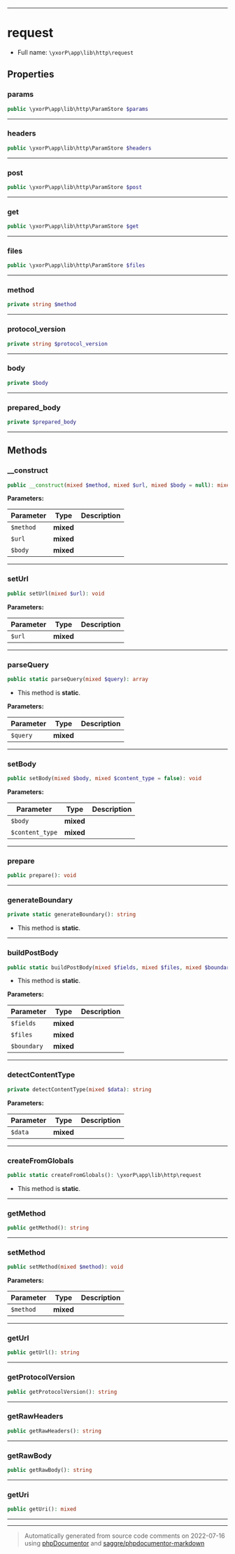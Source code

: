 ***

# request





* Full name: `\yxorP\app\lib\http\request`



## Properties


### params



```php
public \yxorP\app\lib\http\ParamStore $params
```






***

### headers



```php
public \yxorP\app\lib\http\ParamStore $headers
```






***

### post



```php
public \yxorP\app\lib\http\ParamStore $post
```






***

### get



```php
public \yxorP\app\lib\http\ParamStore $get
```






***

### files



```php
public \yxorP\app\lib\http\ParamStore $files
```






***

### method



```php
private string $method
```






***

### protocol_version



```php
private string $protocol_version
```






***

### body



```php
private $body
```






***

### prepared_body



```php
private $prepared_body
```






***

## Methods


### __construct



```php
public __construct(mixed $method, mixed $url, mixed $body = null): mixed
```








**Parameters:**

| Parameter | Type | Description |
|-----------|------|-------------|
| `$method` | **mixed** |  |
| `$url` | **mixed** |  |
| `$body` | **mixed** |  |




***

### setUrl



```php
public setUrl(mixed $url): void
```








**Parameters:**

| Parameter | Type | Description |
|-----------|------|-------------|
| `$url` | **mixed** |  |




***

### parseQuery



```php
public static parseQuery(mixed $query): array
```



* This method is **static**.




**Parameters:**

| Parameter | Type | Description |
|-----------|------|-------------|
| `$query` | **mixed** |  |




***

### setBody



```php
public setBody(mixed $body, mixed $content_type = false): void
```








**Parameters:**

| Parameter | Type | Description |
|-----------|------|-------------|
| `$body` | **mixed** |  |
| `$content_type` | **mixed** |  |




***

### prepare



```php
public prepare(): void
```











***

### generateBoundary



```php
private static generateBoundary(): string
```



* This method is **static**.







***

### buildPostBody



```php
public static buildPostBody(mixed $fields, mixed $files, mixed $boundary = null): string
```



* This method is **static**.




**Parameters:**

| Parameter | Type | Description |
|-----------|------|-------------|
| `$fields` | **mixed** |  |
| `$files` | **mixed** |  |
| `$boundary` | **mixed** |  |




***

### detectContentType



```php
private detectContentType(mixed $data): string
```








**Parameters:**

| Parameter | Type | Description |
|-----------|------|-------------|
| `$data` | **mixed** |  |




***

### createFromGlobals



```php
public static createFromGlobals(): \yxorP\app\lib\http\request
```



* This method is **static**.







***

### getMethod



```php
public getMethod(): string
```











***

### setMethod



```php
public setMethod(mixed $method): void
```








**Parameters:**

| Parameter | Type | Description |
|-----------|------|-------------|
| `$method` | **mixed** |  |




***

### getUrl



```php
public getUrl(): string
```











***

### getProtocolVersion



```php
public getProtocolVersion(): string
```











***

### getRawHeaders



```php
public getRawHeaders(): string
```











***

### getRawBody



```php
public getRawBody(): string
```











***

### getUri



```php
public getUri(): mixed
```











***


***
> Automatically generated from source code comments on 2022-07-16 using [phpDocumentor](http://www.phpdoc.org/) and [saggre/phpdocumentor-markdown](https://github.com/Saggre/phpDocumentor-markdown)
